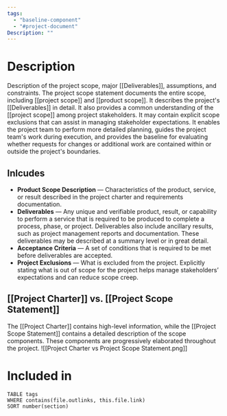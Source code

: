```yaml
---
tags:
  - "baseline-component"
  - "#project-document"
Description: ""
---
```

# Description
Description of the project scope, major [[Deliverables]], assumptions, and constraints. The project scope statement documents the entire scope, including [[project scope]] and [[product scope]]. It describes the project's [[Deliverables]] in detail. It also provides a common understanding of the [[project scope]] among project stakeholders. It may contain explicit scope exclusions that can assist in managing stakeholder expectations. It enables the project team to perform more detailed planning, guides the project team's work during execution, and provides the baseline for evaluating whether requests for changes or additional work are contained within or outside the project's boundaries.
## Inlcudes
- **Product Scope Description** — Characteristics of the product, service, or result described in the project charter and requirements documentation.
- **Deliverables** — Any unique and verifiable product, result, or capability to perform a service that is required to be produced to complete a process, phase, or project. Deliverables also include ancillary results, such as project management reports and documentation. These deliverables may be described at a summary level or in great detail.
- **Acceptance Criteria** — A set of conditions that is required to be met before deliverables are accepted.
- **Project Exclusions** — What is excluded from the project. Explicitly stating what is out of scope for the project helps manage stakeholders’ expectations and can reduce scope creep.

## [[Project Charter]] vs. [[Project Scope Statement]]
The [[Project Charter]] contains high-level information, while the [[Project Scope Statement]] contains a detailed description of the scope components. These components are progressively elaborated throughout the project.
![[Project Charter vs Project Scope Statement.png]]
# Included in
```dataview
TABLE tags
WHERE contains(file.outlinks, this.file.link)
SORT number(section)
```
